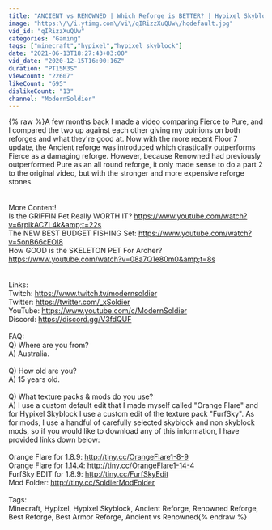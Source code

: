 ```yaml
---
title: "ANCIENT vs RENOWNED | Which Reforge is BETTER? | Hypixel Skyblock"
image: "https:\/\/i.ytimg.com\/vi\/qIRizzXuQUw\/hqdefault.jpg"
vid_id: "qIRizzXuQUw"
categories: "Gaming"
tags: ["minecraft","hypixel","hypixel skyblock"]
date: "2021-06-13T18:27:43+03:00"
vid_date: "2020-12-15T16:00:16Z"
duration: "PT15M3S"
viewcount: "22607"
likeCount: "695"
dislikeCount: "13"
channel: "ModernSoldier"
---
```

{% raw %}A few months back I made a video comparing Fierce to Pure, and I compared the two up against each other giving my opinions on both reforges and what they're good at. Now with the more recent Floor 7 update, the Ancient reforge was introduced which drastically outperforms Fierce as a damaging reforge. However, because Renowned had previously outperformed Pure as an all round reforge, it only made sense to do a part 2 to the original video, but with the stronger and more expensive reforge stones.<br /><br /><br />More Content!<br />Is the GRIFFIN Pet Really WORTH IT? <a rel="nofollow" target="blank" href="https://www.youtube.com/watch?v=6rpikACZL4k&amp;t=22s">https://www.youtube.com/watch?v=6rpikACZL4k&amp;t=22s</a><br />The NEW BEST BUDGET FISHING Set: <a rel="nofollow" target="blank" href="https://www.youtube.com/watch?v=5onB66cEOI8">https://www.youtube.com/watch?v=5onB66cEOI8</a><br />How GOOD is the SKELETON PET For Archer? <a rel="nofollow" target="blank" href="https://www.youtube.com/watch?v=08a7Q1e80m0&amp;t=8s">https://www.youtube.com/watch?v=08a7Q1e80m0&amp;t=8s</a><br /><br /><br />Links:<br />Twitch: <a rel="nofollow" target="blank" href="https://www.twitch.tv/modernsoldier">https://www.twitch.tv/modernsoldier</a><br />Twitter: <a rel="nofollow" target="blank" href="https://twitter.com/_xSoldier">https://twitter.com/_xSoldier</a><br />YouTube: <a rel="nofollow" target="blank" href="https://www.youtube.com/c/ModernSoldier">https://www.youtube.com/c/ModernSoldier</a><br />Discord: <a rel="nofollow" target="blank" href="https://discord.gg/V3fdQUF">https://discord.gg/V3fdQUF</a><br /><br />FAQ:<br />Q) Where are you from?<br />A) Australia.<br /><br />Q) How old are you?<br />A) 15 years old.<br /><br />Q) What texture packs &amp; mods do you use?<br />A) I use a custom default edit that I made myself called &quot;Orange Flare&quot; and for Hypixel Skyblock I use a custom edit of the texture pack &quot;FurfSky&quot;. As for mods, I use a handful of carefully selected skyblock and non skyblock mods, so if you would like to download any of this information, I have provided links down below:<br /><br />Orange Flare for 1.8.9: <a rel="nofollow" target="blank" href="http://tiny.cc/OrangeFlare1-8-9">http://tiny.cc/OrangeFlare1-8-9</a><br />Orange Flare for 1.14.4: <a rel="nofollow" target="blank" href="http://tiny.cc/OrangeFlare1-14-4">http://tiny.cc/OrangeFlare1-14-4</a><br />FurfSky EDIT for 1.8.9: <a rel="nofollow" target="blank" href="http://tiny.cc/FurfSkyEdit">http://tiny.cc/FurfSkyEdit</a><br />Mod Folder: <a rel="nofollow" target="blank" href="http://tiny.cc/SoldierModFolder">http://tiny.cc/SoldierModFolder</a><br /><br />Tags:<br />Minecraft, Hypixel, Hypixel Skyblock, Ancient Reforge, Renowned Reforge, Best Reforge, Best Armor Reforge, Ancient vs Renowned{% endraw %}
